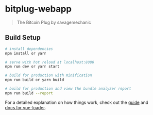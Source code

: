 # bitplug-webapp

> The Bitcoin Plug by savagemechanic

## Build Setup

``` bash
# install dependencies
npm install or yarn

# serve with hot reload at localhost:8080
npm run dev or yarn start

# build for production with minification
npm run build or yarn build

# build for production and view the bundle analyzer report
npm run build --report
```

For a detailed explanation on how things work, check out the [guide](http://vuejs-templates.github.io/webpack/) and [docs for vue-loader](http://vuejs.github.io/vue-loader).
